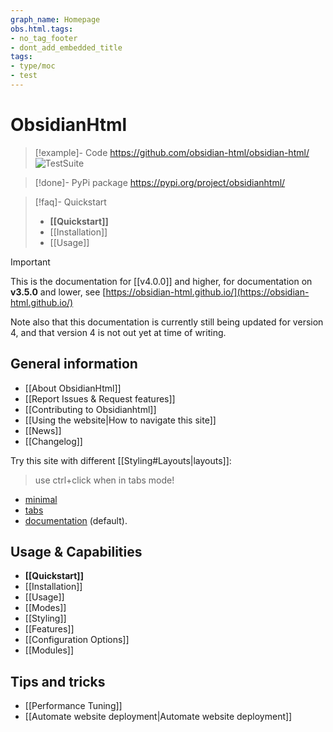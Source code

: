 ```yaml
---
graph_name: Homepage
obs.html.tags:
- no_tag_footer
- dont_add_embedded_title
tags:
- type/moc
- test
---
```


# ObsidianHtml
> [!example]- Code
> https://github.com/obsidian-html/obsidian-html/  ![TestSuite](https://github.com/obsidian-html/obsidian-html/actions/workflows/test.yml/badge.svg)

> [!done]- PyPi package
> https://pypi.org/project/obsidianhtml/

> [!faq]- Quickstart
> - **[[Quickstart]]**
> - [[Installation]]
> - [[Usage]]

>[!important]
> This is the documentation for [[v4.0.0]] and higher, for documentation on **v3.5.0** and lower, see [https://obsidian-html.github.io/](https://obsidian-html.github.io/)
>
> Note also that this documentation is currently still being updated for version 4, and that version 4 is not out yet at time of writing.

## General information
- [[About ObsidianHtml]]
- [[Report Issues & Request features]]
- [[Contributing to Obsidianhtml]]
- [[Using the website|How to navigate this site]]
- [[News]]
- [[Changelog]]

Try this site with different [[Styling#Layouts|layouts]]:
> use ctrl+click when in tabs mode!
- [minimal](/minimal/index.html)
- [tabs](/tabs/index.html)
- [documentation](/index.html) (default).

## Usage & Capabilities
- **[[Quickstart]]**
- [[Installation]]
- [[Usage]]
- [[Modes]]
- [[Styling]]
- [[Features]]
- [[Configuration Options]]
- [[Modules]]

## Tips and tricks
- [[Performance Tuning]]
- [[Automate website deployment|Automate website deployment]] 
